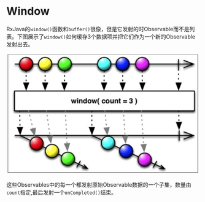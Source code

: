 # Window

RxJava的`window()`函数和`buffer()`很像，但是它发射的时Observable而不是列表。下图展示了`window()`如何缓存3个数据项并把它们作为一个新的Observable发射出去。

![](chapter5_13.png)

这些Observables中的每一个都发射原始Observable数据的一个子集，数量由`count`指定,最后发射一个`onCompleted()`结束。